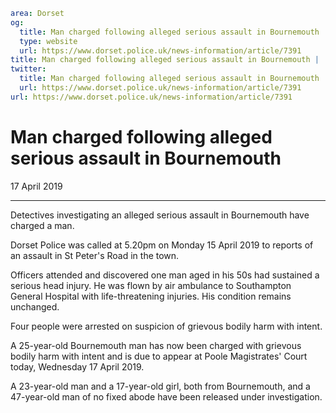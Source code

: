 ```yaml
area: Dorset
og:
  title: Man charged following alleged serious assault in Bournemouth
  type: website
  url: https://www.dorset.police.uk/news-information/article/7391
title: Man charged following alleged serious assault in Bournemouth |
twitter:
  title: Man charged following alleged serious assault in Bournemouth
  url: https://www.dorset.police.uk/news-information/article/7391
url: https://www.dorset.police.uk/news-information/article/7391
```

# Man charged following alleged serious assault in Bournemouth

17 April 2019

* * *

Detectives investigating an alleged serious assault in Bournemouth have charged a man.

Dorset Police was called at 5.20pm on Monday 15 April 2019 to reports of an assault in St Peter's Road in the town.

Officers attended and discovered one man aged in his 50s had sustained a serious head injury. He was flown by air ambulance to Southampton General Hospital with life-threatening injuries. His condition remains unchanged.

Four people were arrested on suspicion of grievous bodily harm with intent.

A 25-year-old Bournemouth man has now been charged with grievous bodily harm with intent and is due to appear at Poole Magistrates' Court today, Wednesday 17 April 2019.

A 23-year-old man and a 17-year-old girl, both from Bournemouth, and a 47-year-old man of no fixed abode have been released under investigation.
